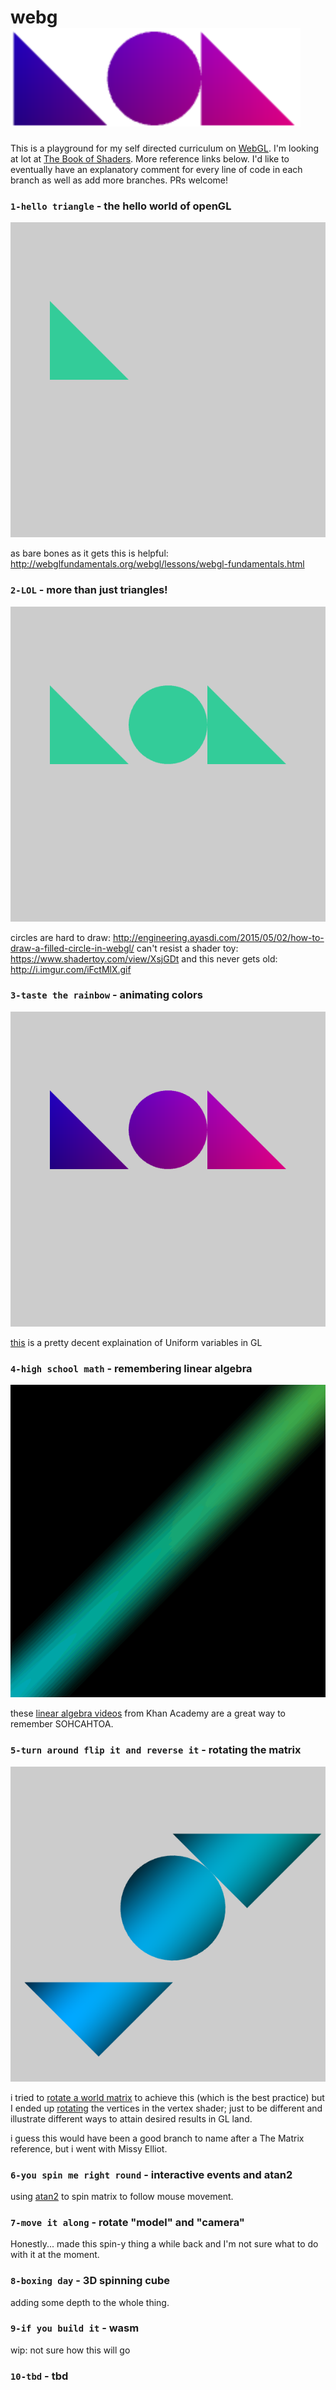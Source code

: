 # webg![](https://github.com/vipyne/webgLOL/blob/master/_webgLOL_.png)

This is a playground for my self directed curriculum on [WebGL](https://developer.mozilla.org/en-US/docs/Web/API/WebGL_API).
I'm looking at lot at [The Book of Shaders](http://patriciogonzalezvivo.com/2015/thebookofshaders/). More reference links below.
I'd like to eventually have an explanatory comment for every line of code in each branch as well as add more branches. PRs welcome!

### `1-hello triangle` - the hello world of openGL

![hello triangle](./readme_imgs/1-hello-triangle.png)

as bare bones as it gets
this is helpful: http://webglfundamentals.org/webgl/lessons/webgl-fundamentals.html

### `2-LOL` - more than just triangles!

![LOL](./readme_imgs/2-LOL.png)

circles are hard to draw: http://engineering.ayasdi.com/2015/05/02/how-to-draw-a-filled-circle-in-webgl/
can't resist a shader toy: https://www.shadertoy.com/view/XsjGDt
and this never gets old: http://i.imgur.com/iFctMlX.gif

### `3-taste the rainbow` - animating colors

![taste the rainbow](./readme_imgs/3-taste-the-rainbow.png)

[this](http://www.lighthouse3d.com/tutorials/glsl-tutorial/uniform-variables/) is a pretty decent explaination of Uniform variables in GL

### `4-high school math` - remembering linear algebra

![high school math](./readme_imgs/high-school-math.gif)

these [linear algebra videos](https://www.khanacademy.org/math/linear-algebra) from Khan Academy are a great way to remember SOHCAHTOA.

### `5-turn around flip it and reverse it` - rotating the matrix

![turnaround flipit and reverseit](./readme_imgs/turnaroundflipitandreverseit.png)

i tried to [rotate a world matrix](http://duriansoftware.com/joe/An-intro-to-modern-OpenGL.-Chapter-3:-3D-transformation-and-projection.html) to achieve this (which is the best practice) but I ended up [rotating](https://en.wikipedia.org/wiki/Rotation_matrix#In_two_dimensions) the vertices in the vertex shader; just to be different and illustrate different ways to attain desired results in GL land.

i guess this would have been a good branch to name after a The Matrix reference, but i went with Missy Elliot.

### `6-you spin me right round` - interactive events and atan2

using [atan2](https://en.wikipedia.org/wiki/Atan2) to spin matrix to follow mouse movement.

### `7-move it along` - rotate "model" and "camera"

Honestly... made this spin-y thing a while back and I'm not sure what to do with it at the moment.

### `8-boxing day` - 3D spinning cube

adding some depth to the whole thing.

### `9-if you build it` - wasm

wip: not sure how this will go

### `10-tbd` - tbd
